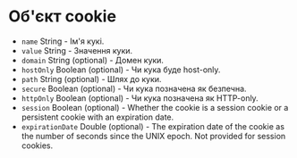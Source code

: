 # Об'єкт cookie

* `name` String - Ім'я кукі.
* `value` String - Значення куки.
* `domain` String (optional) - Домен куки.
* `hostOnly` Boolean (optional) - Чи кука буде host-only.
* `path` String (optional) - Шлях до куки.
* `secure` Boolean (optional) - Чи кука позначена як безпечна.
* `httpOnly` Boolean (optional) - Чи кука позначена як HTTP-only.
* `session` Boolean (optional) - Whether the cookie is a session cookie or a persistent cookie with an expiration date.
* `expirationDate` Double (optional) - The expiration date of the cookie as the number of seconds since the UNIX epoch. Not provided for session cookies.

